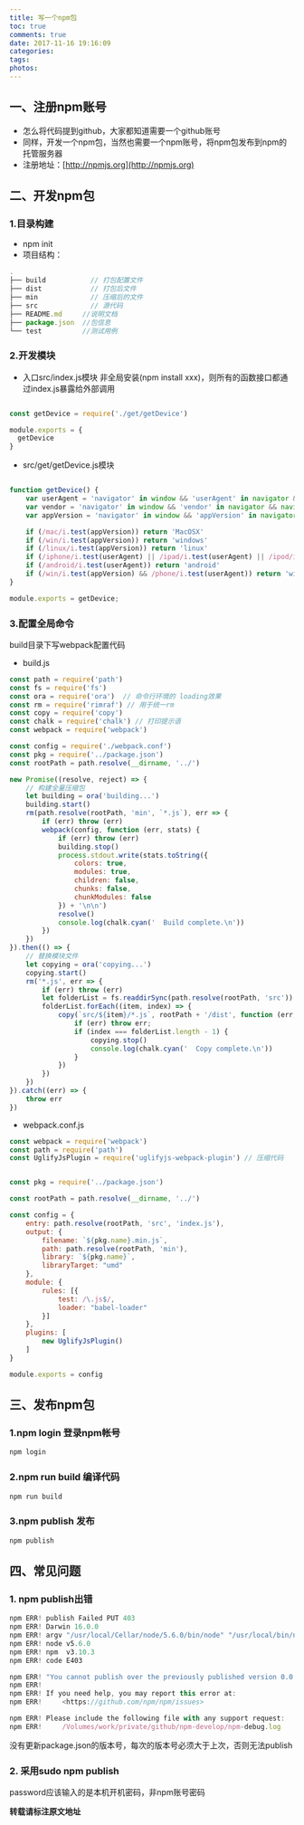 ```yaml
---
title: 写一个npm包
toc: true
comments: true
date: 2017-11-16 19:16:09
categories:
tags:
photos:
---
```


<!--more-->

## 一、注册npm账号
* 怎么将代码提到github，大家都知道需要一个github账号
* 同样，开发一个npm包，当然也需要一个npm账号，将npm包发布到npm的托管服务器
* 注册地址：[http://npmjs.org](http://npmjs.org)

## 二、开发npm包

### 1.目录构建
* npm init
* 项目结构：
```javascript
.
├── build           // 打包配置文件
├── dist            // 打包后文件
├── min             // 压缩后的文件
├── src             // 源代码
├── README.md     //说明文档
├── package.json  //包信息
└── test          //测试用例
```

### 2.开发模块
* 入口src/index.js模块
非全局安装(npm install xxx)，则所有的函数接口都通过index.js暴露给外部调用
```javascript

const getDevice = require('./get/getDevice')

module.exports = {
  getDevice
}

```
* src/get/getDevice.js模块
```javascript

function getDevice() {
    var userAgent = 'navigator' in window && 'userAgent' in navigator && navigator.userAgent.toLowerCase() || '';
    var vendor = 'navigator' in window && 'vendor' in navigator && navigator.vendor.toLowerCase() || '';
    var appVersion = 'navigator' in window && 'appVersion' in navigator && navigator.appVersion.toLowerCase() || '';

    if (/mac/i.test(appVersion)) return 'MacOSX'
    if (/win/i.test(appVersion)) return 'windows'
    if (/linux/i.test(appVersion)) return 'linux'
    if (/iphone/i.test(userAgent) || /ipad/i.test(userAgent) || /ipod/i.test(userAgent)) 'ios'
    if (/android/i.test(userAgent)) return 'android'
    if (/win/i.test(appVersion) && /phone/i.test(userAgent)) return 'windowsPhone'
}

module.exports = getDevice;

```

### 3.配置全局命令
build目录下写webpack配置代码
* build.js
```js
const path = require('path')
const fs = require('fs')
const ora = require('ora')  // 命令行环境的 loading效果
const rm = require('rimraf') // 用于统一rm
const copy = require('copy')
const chalk = require('chalk') // 打印提示语
const webpack = require('webpack')

const config = require('./webpack.conf')
const pkg = require('../package.json')
const rootPath = path.resolve(__dirname, '../')

new Promise((resolve, reject) => {
    // 构建全量压缩包
    let building = ora('building...')
    building.start()
    rm(path.resolve(rootPath, 'min', `*.js`), err => {
        if (err) throw (err)
        webpack(config, function (err, stats) {
            if (err) throw (err)
            building.stop()
            process.stdout.write(stats.toString({
                colors: true,
                modules: true,
                children: false,
                chunks: false,
                chunkModules: false
            }) + '\n\n')
            resolve()
            console.log(chalk.cyan('  Build complete.\n'))
        })
    })
}).then(() => {
    // 替换模块文件
    let copying = ora('copying...')
    copying.start()
    rm('*.js', err => {
        if (err) throw (err)
        let folderList = fs.readdirSync(path.resolve(rootPath, 'src'))
        folderList.forEach((item, index) => {
            copy(`src/${item}/*.js`, rootPath + '/dist', function (err, files) {
                if (err) throw err;
                if (index === folderList.length - 1) {
                    copying.stop()
                    console.log(chalk.cyan('  Copy complete.\n'))
                }
            })
        })
    })
}).catch((err) => {
    throw err
})
```
* webpack.conf.js

```js
const webpack = require('webpack')
const path = require('path')
const UglifyJsPlugin = require('uglifyjs-webpack-plugin') // 压缩代码


const pkg = require('../package.json')

const rootPath = path.resolve(__dirname, '../')

const config = {
    entry: path.resolve(rootPath, 'src', 'index.js'),
    output: {
        filename: `${pkg.name}.min.js`,
        path: path.resolve(rootPath, 'min'),
        library: `${pkg.name}`,
        libraryTarget: "umd"
    },
    module: {
        rules: [{
            test: /\.js$/,
            loader: "babel-loader"
        }]
    },
    plugins: [
        new UglifyJsPlugin()
    ]
}

module.exports = config

```

## 三、发布npm包

### 1.npm login 登录npm帐号
```bash
npm login
```
### 2.npm run build 编译代码
```bash
npm run build
```
### 3.npm publish 发布
```bash
npm publish
```

## 四、常见问题
### 1. npm publish出错
```javascript
npm ERR! publish Failed PUT 403
npm ERR! Darwin 16.0.0
npm ERR! argv "/usr/local/Cellar/node/5.6.0/bin/node" "/usr/local/bin/npm" "publish"
npm ERR! node v5.6.0
npm ERR! npm  v3.10.3
npm ERR! code E403

npm ERR! "You cannot publish over the previously published version 0.0.43." : npm-develop
npm ERR!
npm ERR! If you need help, you may report this error at:
npm ERR!     <https://github.com/npm/npm/issues>

npm ERR! Please include the following file with any support request:
npm ERR!     /Volumes/work/private/github/npm-develop/npm-debug.log
```
没有更新package.json的版本号，每次的版本号必须大于上次，否则无法publish

### 2. 采用sudo npm publish
password应该输入的是本机开机密码，非npm账号密码


**转载请标注原文地址**


